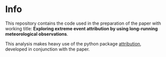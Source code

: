 # Info

This repository contains the code used in the preparation of the paper with working title: **Exploring extreme event attribution by using long-running meteorological observations**.

This analysis makes heavy use of the python package [attribution](https://github.com/Holmgren825/attribution), developed in conjunction with the paper.
